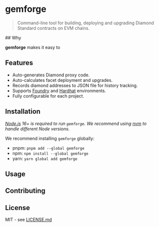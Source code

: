# gemforge

> Command-line tool for building, deploying and upgrading Diamond Standard contracts on EVM chains.

## Why



**gemforge** makes it easy to 



## Features

* Auto-generates Diamond proxy code.
* Auto-calculates facet deployment and upgrades.
* Records diamond addresses to JSON file for history tracking.
* Supports [Foundry](https://github.com/foundry-rs/foundry) and [Hardhat](https://hardhat.org/) environments.
* Fully configurable for each project.

## Installation

_[Node.js](https://nodejs.org/) 16+ is required to run `gemforge`. We recommend using [nvm](https://github.com/nvm-sh/nvm) to handle different Node versions._

We recommend installing `gemforge` globally:

* pnpm: `pnpm add --global gemforge`
* npm: `npm install --global gemforge`
* yarn: `yarn global add gemforge`

## Usage

## Contributing



## License

MIT - see [LICENSE.md](LICENSE.md)